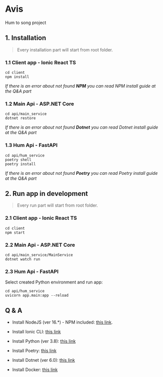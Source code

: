 # Avis

Hum to song project

## 1. Installation

> Every installation part will start from root folder.

### 1.1 Client app - Ionic React TS

```
cd client
npm install
```

_If there is an error about not found **NPM** you can read NPM install guide at the Q&A part_

### 1.2 Main Api - ASP.NET Core

```
cd api/main_service
dotnet restore
```

_If there is an error about not found **Dotnet** you can read Dotnet install guide at the Q&A part_

### 1.3 Hum Api - FastAPI

```
cd api/hum_service
poetry shell
poetry install
```

_If there is an error about not found **Poetry** you can read Poetry install guide at the Q&A part_

## 2. Run app in development

> Every run part will start from root folder.

### 2.1 Client app - Ionic React TS

```
cd client
npm start
```

### 2.2 Main Api - ASP.NET Core

```
cd api/main_service/MainService
dotnet watch run
```

### 2.3 Hum Api - FastAPI

Select created Python environment and run app:

```
cd api/hum_service
uvicorn app.main:app --reload
```

## Q & A

-   Install NodeJS (ver 16.\*) - NPM included: [this link](https://nodejs.org/en/download/).

-   Install Ionic CLI: [this link](https://ionicframework.com/docs/cli)

-   Install Python (ver 3.8): [this link](https://www.python.org/downloads/)

-   Install Poetry: [this link](https://python-poetry.org/docs/)

-   Install Dotnet (ver 6.0): [this link](https://dotnet.microsoft.com/en-us/download)

-   Install Docker: [this link](https://docs.docker.com/get-docker/)
